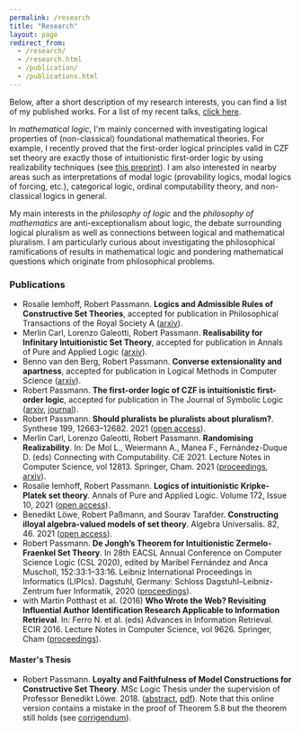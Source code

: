 ```yaml
---
permalink: /research
title: "Research"
layout: page
redirect_from: 
  - /research/
  - /research.html
  - /publication/
  - /publications.html
---
```


Below, after a short description of my research interests, you can find a list of my published works. For a list of my recent talks, [click here](https://www.robertpassmann.eu/talks).

In *mathematical logic*, I'm mainly concerned with investigating logical properties of (non-classical) foundational mathematical theories. For example, I recently proved that the first-order logical principles valid in CZF set theory are exactly those of intuitionistic first-order logic by using realizability techniques (see [this preprint](https://arxiv.org/abs/2112.00486)). I am also interested in nearby areas such as interpretations of modal logic (provability logics, modal logics of forcing, etc.), categorical logic, ordinal computability theory, and non-classical logics in general. 

My main interests in the *philosophy of logic* and the *philosophy of mathematics* are anti-exceptionalism about logic, the debate surrounding logical pluralism as well as connections between logical and mathematical pluralism. I am particularly curious about investigating the philosophical ramifications of results in mathematical logic and pondering mathematical questions which originate from philosophical problems. 

### Publications
- Rosalie Iemhoff, Robert Passmann. **Logics and Admissible Rules of Constructive Set Theories**, accepted for publication in Philosophical Transactions of the Royal Society A ([arxiv](https://arxiv.org/abs/2212.03105)).
- Merlin Carl, Lorenzo Galeotti, Robert Passmann. **Realisability for Infinitary Intuitionistic Set Theory**, accepted for publication in Annals of Pure and Applied Logic ([arxiv](https://arxiv.org/abs/2009.12172)).
- Benno van den Berg, Robert Passmann. **Converse extensionality and apartness**, accepted for publication in Logical Methods in Computer Science ([arxiv](https://arxiv.org/abs/2103.14482)).
- Robert Passmann. **The first-order logic of CZF is intuitionistic first-order logic**, accepted for publication in The Journal of Symbolic Logic ([arxiv](https://arxiv.org/abs/2112.00486), [journal](https://www.doi.org/10.1017/jsl.2022.51)).
- Robert Passmann. **Should pluralists be pluralists about pluralism?**. Synthese 199, 12663–12682. 2021 ([open access](https://doi.org/10.1007/s11229-021-03348-5)).  
- Merlin Carl, Lorenzo Galeotti, Robert Passmann. **Randomising Realizability**. In: De Mol L., Weiermann A., Manea F., Fernández-Duque D. (eds) Connecting with Computability. CiE 2021. Lecture Notes in Computer Science, vol 12813. Springer, Cham. 2021 ([proceedings](https://doi.org/10.1007/978-3-030-80049-9_8), [arxiv](https://arxiv.org/abs/2101.12656)).
- Rosalie Iemhoff, Robert Passmann. **Logics of intuitionistic Kripke-Platek set theory**. Annals of Pure and Applied Logic. Volume 172, Issue 10, 2021 ([open access](https://doi.org/10.1016/j.apal.2021.103014)).
- Benedikt Löwe, Robert Paßmann, and Sourav Tarafder. **Constructing illoyal algebra-valued models of set theory**. Algebra Universalis. 82, 46. 2021 ([open access](https://doi.org/10.1007/s00012-021-00735-4)). 
- Robert Passmann. **De Jongh’s Theorem for Intuitionistic Zermelo-Fraenkel Set Theory**. In 28th EACSL Annual Conference on Computer Science Logic (CSL 2020), edited by Maribel Fernández and Anca Muscholl, 152:33:1–33:16. Leibniz International Proceedings in Informatics (LIPIcs). Dagstuhl, Germany: Schloss Dagstuhl–Leibniz-Zentrum fuer Informatik, 2020 ([proceedings](https://doi.org/10.4230/LIPIcs.CSL.2020.33)).
- with Martin Potthast et al. (2016) **Who Wrote the Web? Revisiting Influential Author Identification Research Applicable to Information Retrieval**. In: Ferro N. et al. (eds) Advances in Information Retrieval. ECIR 2016. Lecture Notes in Computer Science, vol 9626. Springer, Cham ([proceedings](https://link.springer.com/chapter/10.1007%2F978-3-319-30671-1_29)).


#### Master's Thesis
- Robert Passmann. **Loyalty and Faithfulness of Model Constructions for Constructive Set Theory**. MSc Logic Thesis under the supervision of Professor Benedikt Löwe. 2018. ([abstract](https://eprints.illc.uva.nl/1612/), [pdf](https://eprints.illc.uva.nl/1612/7/MoL-2018-03.text.pdf)). Note that this online version contains a mistake in the proof of Theorem 5.8 but the theorem still holds (see [corrigendum](https://www.robertpassmann.eu/files/corrigendum-thesis.pdf)).
